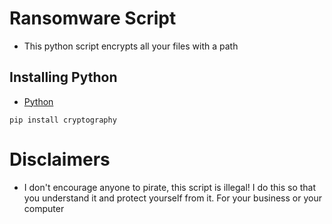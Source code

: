 # Ransomware Script
- This python script encrypts all your files with a path

## Installing Python

- [Python](https://www.python.org/)

```
pip install cryptography
```

# Disclaimers

- I don't encourage anyone to pirate, this script is illegal! I do this so that you understand it and protect yourself from it. For your business or your computer